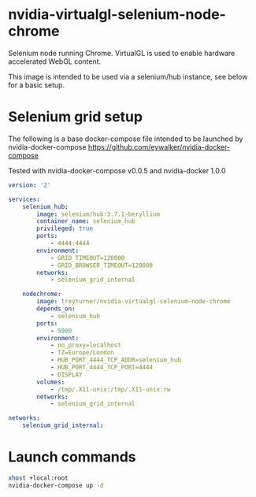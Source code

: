 # nvidia-virtualgl-selenium-node-chrome
Selenium node running Chrome.
VirtualGL is used to enable hardware accelerated WebGL content.

This image is intended to be used via a selenium/hub instance, see below for a basic setup.

# Selenium grid setup

The following is a base docker-compose file intended to be launched by nvidia-docker-compose https://github.com/eywalker/nvidia-docker-compose

Tested with nvidia-docker-compose v0.0.5 and nvidia-docker 1.0.0

```yaml
version: '2'

services:
    selenium_hub:
        image: selenium/hub:3.7.1-beryllium
        container_name: selenium_hub
        privileged: true
        ports:
            - 4444:4444
        environment:
            - GRID_TIMEOUT=120000
            - GRID_BROWSER_TIMEOUT=120000
        networks:
            - selenium_grid_internal

    nodechrome:
        image: treyturner/nvidia-virtualgl-selenium-node-chrome
        depends_on:
            - selenium_hub
        ports:
            - 5900
        environment:
            - no_proxy=localhost
            - TZ=Europe/London
            - HUB_PORT_4444_TCP_ADDR=selenium_hub
            - HUB_PORT_4444_TCP_PORT=4444
            - DISPLAY
        volumes:
            - /tmp/.X11-unix:/tmp/.X11-unix:rw
        networks:
            - selenium_grid_internal

networks:
    selenium_grid_internal:
```

# Launch commands
```bash
xhost +local:root
nvidia-docker-compose up -d
```
